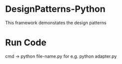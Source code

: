 # DesignPatterns-Python
This framework demonstates the design patterns


# Run Code
cmd -> python file-name.py 
for e.g. python adapter.py
